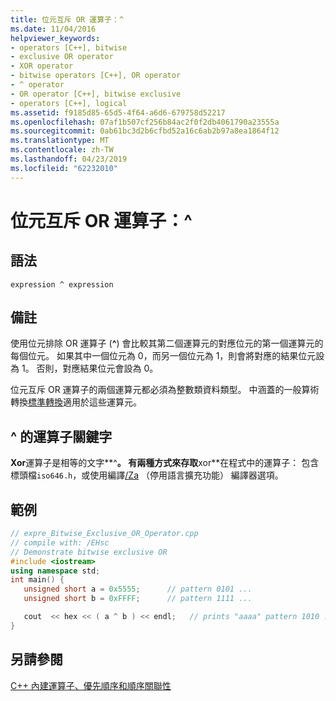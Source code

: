 ```yaml
---
title: 位元互斥 OR 運算子：^
ms.date: 11/04/2016
helpviewer_keywords:
- operators [C++], bitwise
- exclusive OR operator
- XOR operator
- bitwise operators [C++], OR operator
- ^ operator
- OR operator [C++], bitwise exclusive
- operators [C++], logical
ms.assetid: f9185d85-65d5-4f64-a6d6-679758d52217
ms.openlocfilehash: 07af1b507cf256b84ac2f0f2db4061790a23555a
ms.sourcegitcommit: 0ab61bc3d2b6cfbd52a16c6ab2b97a8ea1864f12
ms.translationtype: MT
ms.contentlocale: zh-TW
ms.lasthandoff: 04/23/2019
ms.locfileid: "62232010"
---
```

# <a name="bitwise-exclusive-or-operator-"></a>位元互斥 OR 運算子：^

## <a name="syntax"></a>語法

```
expression ^ expression
```

## <a name="remarks"></a>備註

使用位元排除 OR 運算子 (**^**) 會比較其第二個運算元的對應位元的第一個運算元的每個位元。 如果其中一個位元為 0，而另一個位元為 1，則會將對應的結果位元設為 1。 否則，對應結果位元會設為 0。

位元互斥 OR 運算子的兩個運算元都必須為整數類資料類型。 中涵蓋的一般算術轉換[標準轉換](standard-conversions.md)適用於這些運算元。

## <a name="operator-keyword-for-"></a>^ 的運算子關鍵字

**Xor**運算子是相等的文字**^**。 有兩種方式來存取**xor**在程式中的運算子： 包含標頭檔`iso646.h`，或使用編譯[/Za](../build/reference/za-ze-disable-language-extensions.md) （停用語言擴充功能） 編譯器選項。

## <a name="example"></a>範例

```cpp
// expre_Bitwise_Exclusive_OR_Operator.cpp
// compile with: /EHsc
// Demonstrate bitwise exclusive OR
#include <iostream>
using namespace std;
int main() {
   unsigned short a = 0x5555;      // pattern 0101 ...
   unsigned short b = 0xFFFF;      // pattern 1111 ...

   cout  << hex << ( a ^ b ) << endl;   // prints "aaaa" pattern 1010 ...
}
```

## <a name="see-also"></a>另請參閱

[C++ 內建運算子、優先順序和順序關聯性](../cpp/cpp-built-in-operators-precedence-and-associativity.md)